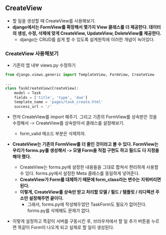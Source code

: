 ## CreateView
- 할 일을 생성할 때 CreateView를 사용해보기.
- **django에서는 FormView를 확장해서 몇가지 View 클래스를 더 제공한다. 데이터의 생성, 수정, 삭제에 맞게 CreateView, UpdateView, DeleteView를 제공한다.**
  - django는 CRUD를 쉽게 할 수 있도록 설계원칙에 이러한 개념이 녹아있다. 


### CreateView 사용해보기
- 기존의 앱 내부 views.py 수정하기

```python
from django.views.generic import TemplateView, FormView, CreateView

...
class TaskCreateView(CreateView):
    model = Task
    fields = ['title', 'type', 'due']
    template_name = 'pages/task_create.html'
    success_url = '/'


```


- 먼저 CreateView를 import 해주기. 그리고 기존의 FormView를 상속받은 것을 수정해서 -> CreateView를 상속받아서 클래스를 설정해보기.
  - form_valid 메소드 부분은 삭제하자.

- **CreateView는 기존의 FormView를 더 줄인 것이라고 볼 수 있다. FormView는 우리가 forms.py를 생성해서 -> 모델 Form을 직접 구현도 하고 필드도 다 지정을 해야 했다.**
  - CreateView는 forms.py에 설정한 내용들을 그대로 합쳐서 편리하게 사용할 수 있다. forms.py에서 설정한 Meta 클래스를 동일하게 넣어준다.
  - **CreateView가 Form를 대체하기 때문에 form_class라는 변수는 지워버리면 된다.**
  - **이렇게, CreateView를 상속만 받고 처리할 모델 / 필드 / 템플릿 / 리디렉션 주소만 설정해주면 끝이다.**
    - 그래서, forms.py에 작성해두었던 TaskForm도 필요가 없어진다. forms.py를 삭제해도 문제가 없다. 

- 이렇게 설정하고 똑같이 서버를 구동시킨 후, 브라우저에서 할 일 추가 버튼을 누르면 똑같이 Form이 나오게 되고 실제로 할 일이 생성된다.
